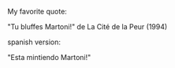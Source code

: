 My favorite quote:

"Tu bluffes Martoni!" de La Cité de la Peur (1994)

spanish version:

"Esta mintiendo Martoni!"